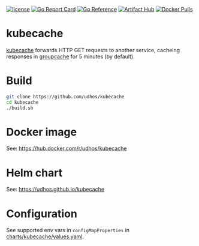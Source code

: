 [![license](http://img.shields.io/badge/license-MIT-blue.svg)](https://github.com/udhos/kubecache/blob/main/LICENSE)
[![Go Report Card](https://goreportcard.com/badge/github.com/udhos/kubecache)](https://goreportcard.com/report/github.com/udhos/kubecache)
[![Go Reference](https://pkg.go.dev/badge/github.com/udhos/kubecache.svg)](https://pkg.go.dev/github.com/udhos/kubecache)
[![Artifact Hub](https://img.shields.io/endpoint?url=https://artifacthub.io/badge/repository/kubecache)](https://artifacthub.io/packages/search?repo=kubecache)
[![Docker Pulls](https://img.shields.io/docker/pulls/udhos/kubecache)](https://hub.docker.com/r/udhos/kubecache)

# kubecache

[kubecache](https://github.com/udhos/kubecache) forwards HTTP GET requests to another service, cacheing responses in [groupcache](https://github.com/modernprogram/groupcache) for 5 minutes (by default).

# Build

```bash
git clone https://github.com/udhos/kubecache
cd kubecache
./build.sh
```

# Docker image

See: https://hub.docker.com/r/udhos/kubecache

# Helm chart

See: https://udhos.github.io/kubecache

# Configuration

See supported env vars in `configMapProperties` in [charts/kubecache/values.yaml](charts/kubecache/values.yaml).

